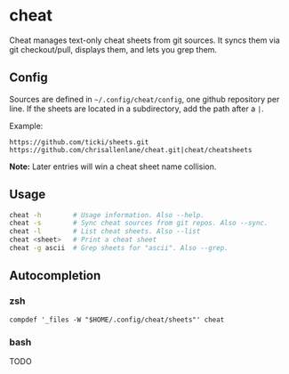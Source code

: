 # cheat #

Cheat manages text-only cheat sheets from git sources. It syncs them via git
checkout/pull, displays them, and lets you grep them.

## Config ##

Sources are defined in `~/.config/cheat/config`, one github repository per line.
If the sheets are located in a subdirectory, add the path after a `|`.

Example:

```
https://github.com/ticki/sheets.git
https://github.com/chrisallenlane/cheat.git|cheat/cheatsheets
```

**Note:** Later entries will win a cheat sheet name collision.

## Usage ##

```sh
cheat -h        # Usage information. Also --help.
cheat -s        # Sync cheat sources from git repos. Also --sync.
cheat -l        # List cheat sheets. Also --list
cheat <sheet>   # Print a cheat sheet
cheat -g ascii  # Grep sheets for "ascii". Also --grep.
```

## Autocompletion ##

### zsh ###

```
compdef '_files -W "$HOME/.config/cheat/sheets"' cheat
```

### bash ###

TODO
